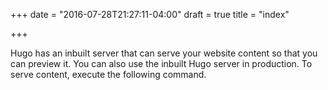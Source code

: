 +++
date = "2016-07-28T21:27:11-04:00"
draft = true
title = "index"

+++

Hugo has an inbuilt server that can serve your website content so that you can preview it. You can also use the inbuilt Hugo server in production. To serve content, execute the following command.

